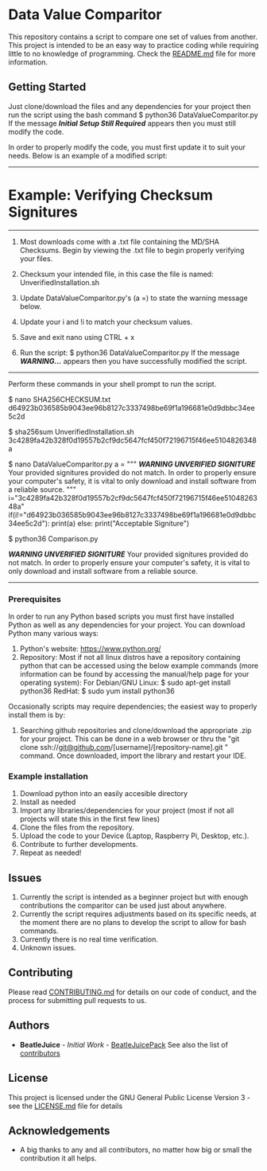 # Data Value Comparitor

This repository contains a script to compare one set of values from another.  
This project is intended to be an easy way to practice coding while requiring little to no knowledge of programming.
Check the [README.md](README.md) file for more information.

## Getting Started

Just clone/download the files and any dependencies for your project then run the script using the bash command
$ python36 DataValueComparitor.py
If the message ***Initial Setup Still Required*** appears then you must still modify the code.

In order to properly modify the code, you must first update it to suit your needs. Below is an example of a modified script:
_________________________________________________________________________________
# Example: Verifying Checksum Signitures
_________________________________________________________________________________
 1. Most downloads come with a .txt file containing the MD/SHA Checksums.
 Begin by viewing the .txt file to begin properly verifying your files.

 2. Checksum your intended file, in this case the file is named:
 UnverifiedInstallation.sh

 3. Update DataValueComparitor.py's (a =) to state the warning message below.
 
 4. Update your i and !i to match your checksum values.

 5. Save and exit nano using CTRL + x
 
 6. Run the script:
 $ python36 DataValueComparitor.py
 If the message ***WARNING...*** appears then you have successfully modified the script.
 _________________________________________________________________________________
 Perform these commands in your shell prompt to run the script.
 
 $ nano SHA256CHECKSUM.txt
 d64923b036585b9043ee96b8127c3337498be69f1a196681e0d9dbbc34ee5c2d

 $ sha256sum UnverifiedInstallation.sh
 3c4289fa42b328f0d19557b2cf9dc5647fcf450f72196715f46ee5104826348a

 $ nano DataValueComparitor.py
 a = """
 ***WARNING UNVERIFIED SIGNITURE***
 Your provided signitures provided do not match.  In order to
 properly ensure your computer's safety, it is vital to only
 download and install software from a reliable source.
 """
 i="3c4289fa42b328f0d19557b2cf9dc5647fcf450f72196715f46ee5104826348a"
 if(i!="d64923b036585b9043ee96b8127c3337498be69f1a196681e0d9dbbc34ee5c2d"):
      print(a)
 else:
      print("Acceptable Signiture")

 $ python36 Comparison.py

 ***WARNING UNVERIFIED SIGNITURE***
 Your provided signitures provided do not match.  In order to
 properly ensure your computer's safety, it is vital to only
 download and install software from a reliable source.
_________________________________________________________________________________

### Prerequisites

In order to run any Python based scripts you must first have installed Python as well as any dependencies for your project.
You can download Python many various ways:
1. Python's website: https://www.python.org/
2. Repository: Most if not all linux distros have a repository containing python that can be accessed using the below
example commands (more information can be found by accessing the manual/help page for your operating system):
For Debian/GNU Linux: $ sudo apt-get install python36
RedHat: $ sudo yum install python36

Occasionally scripts may require dependencies; the easiest way to properly install them is by:
1. Searching github repositories and clone/download the appropriate .zip for your project.  This can be done in a web browser
or thru the "git clone ssh://git@github.com/[username]/[repository-name].git	" command.  Once downloaded, import the library
and restart your IDE.

### Example installation

1. Download python into an easily accesible directory
2. Install as needed
3. Import any libraries/dependencies for your project (most if not all projects will state this in the first few lines)
4. Clone the files from the repository.
5. Upload the code to your Device (Laptop, Raspberry Pi, Desktop, etc.).
6. Contribute to further developments.
7. Repeat as needed!

## Issues

1. Currently the script is intended as a beginner project but with enough contributions the comparitor can be used just about
anywhere.
2. Currently the script requires adjustments based on its specific needs, at the moment there are no plans to develop
the script to allow for bash commands.
3. Currently there is no real time verification.
4. Unknown issues.

## Contributing

Please read [CONTRIBUTING.md](https://gist.github.com/BeatleJuicePack/47204bcc706e0e0c9e11d80e267f3d29) for details on our
code of conduct, and the process for submitting pull requests to us.

## Authors

* **BeatleJuice** - *Initial Work* - [BeatleJuicePack](https://github.com/BeatleJuicePack)
See also the list of [contributors](https://github.com/BeatleJuicePack/Arduino-Projects/contributors)

## License

This project is licensed under the GNU General Public License Version 3 - see the [LICENSE.md](LICENSE.md) file for details

## Acknowledgements

* A big thanks to any and all contributors, no matter how big or small the contribution it all helps.
